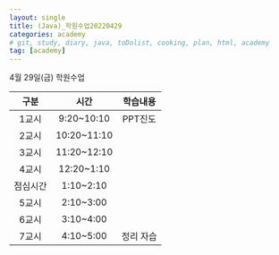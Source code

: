 ```yaml
---
layout: single
title: (Java)_학원수업20220429
categories: academy
# git, study, diary, java, toDolist, cooking, plan, html, academy
tag: [academy] 
---
```


4월 29일(금) 학원수업

|구분|시간|학습내용|
|:--:|:--:|:--:| 
|1교시|9:20~10:10|PPT진도|
|2교시|10:20~11:10||
|3교시|11:20~12:10||
|4교시|12:20~1:10||
|점심시간|1:10~2:10||
|5교시|2:10~3:00||
|6교시|3:10~4:00||
|7교시|4:10~5:00|정리 자습|